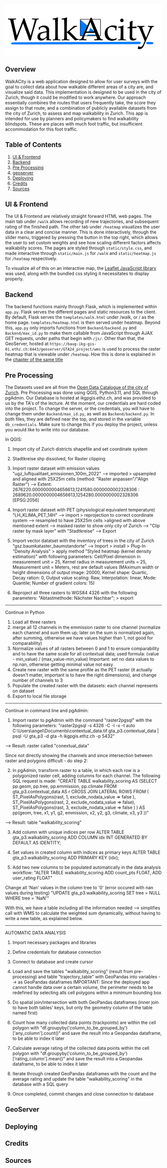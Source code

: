 ![alt text](static/Logo.png)

## Overview
WalkACity is a web application designed to allow for user surveys with the goal to collect data about how walkable different areas of a city are, and visualize said data. This implementation is designed to be used in the city of Zurich,
though it could be modified to work anywhere. Our approach essentially combines the routes that users frequently take, the score they assign to that route, and a combination of publicly available datasets from the city of Zurich, to
assess and map walkability in Zurich. This app is intended for use by planners and policymakers to find walkability blindspots. These are places with much foot traffic, but insufficient accommodation for this foot traffic.


## Table of Contents
1. [UI & Frontend](#ui-&-frontend)
2. [Backend](#backend)
3. [Pre Processing](#pre-processing)
4. [geoserver](#geoserver)
5. [Deploying](#deploying)
6. [Credits](#credits)
7. [Sources](#sources)

## UI & Frontend

The UI & Frontend are relatively straight forward HTML web pages. The main tab under `/walk` allows recording of new trajectories, and subsequent rating of the finished path. The other tab under `/heatmap` visualizes the user data in a
clear and concise manner. This is done interactively, through the slider menu, triggered by pressing the button in the top right, which allows the user to set custom weights and see how scaling different factors affects walkability
scores. The pages are styled through `static/style.css`, and made interactive through `static/main.js` for `/walk` and `static/heatmap.js` for `/heatmap` respectively. 

To visualize all of this on an interactive map, the [Leaflet JavaScript library](https://leafletjs.com/) was used, along with the bundled css styling it necessitates to display properly. 

## Backend

The backend functions mainly through Flask, which is implemented within `app.py`. Flask serves the different pages and static resources to the client. By default, Flask serves the `templates/walk.html` under /walk, or / as the home page.
`templates/heatmap.html` is then served under heatmap. Beyond this, `app.py` only imports functions from `Backend/backend.py` and `Backend/max_id.py` to make them callable from JavaScript through AJAX GET requests, under paths that begin 
with `/js/`. Other than that, the GeoServer, hosted at `https://baug-ikg-gis-01.ethz.ch:8443/geoserver/GTA24_project/wms` is used to process the raster heatmap that is viewable under `/heatmap`. How this is done is explained in the 
[chapter of the same title](#geoserver)

## Pre Processing
The Datasets used are all from the [Open Data Catalogue of the city of Zurich](https://data.stadt-zuerich.ch/). Pre Processing was done using QGIS, Python3.11, and SQL through pgAdmin.
Our Database is hosted at ikgpgis.ethz.ch, and was provided to us by the TA's of the lecture. At the moment, our credentials are hard coded into the project. To change the server, or the credentials, you will have to change them under
`Backend/max_id.py`, as well as `Backend/backend.py`. In both files, they are defined near the top, and stored in the variable `db_credentials`. Make sure to change this if you deploy the project, unless you would like to write into
our database. 


In QGIS:

1. Import city of Zurich districts shapefile and set coordinate system

2. Stadtkreise shp dissolved, for Raster clipping

3. Import raster dataset with emission values "ugz_luftqualitaet_emissionen_100m_2022"
--> imported > upsampled and aligned with 25X25m cells  (method: "Raster anpassen"/"Align Raster")
--> Extent: 2676220.0000000004656613,1241580.0000000002328306 : 2689620.0000000004656613,1254280.0000000002328306
[EPSG:2056]


4. Import raster dataset with PET (physiological equivalent temperature) "LH_KLIMA_PET_14H"
--> import > reprojection to correct coordinate system --> resampled to have 25X25m cells >aligned with above mentioned extent
--> masked raster to show only city of Zurich --> "Clip raster by mask layer" with "Stadtkreise" --> Export

5. Import vector datatset with the inventory of trees in the city of Zurich "gsz.baumkataster_baumstandorte"
--> Import > install > Plug-In "Density Analysis" > apply method "Styled heatmap (kernel density estimation)" with following parameters: Cell/Pixel dimension in measurement unit = 25, Kernel radius in measurement units = 25, Measurement unit = Meters, rest are default values (MAximum width or height dimensions of output image: 20000, Kernel shape: Quartic, Decay ration: 0, Output value scaling: Raw, Interpolation: linear, Mode: Quantile; Number of gradient colors: 15)


6. Reproject all three rasters to WGS84 4326 with the following parameters: "Abtastmethode: Nächster Nachbar"; > export

------------------------------
Continue in Python
1. Load all three rasters
2. merge all 12 channels in the emmission raster to one channel (normalize each channel and sum them up; later on the sum is normalized again, after summing, otherwise we have values higher than 1, not good for comparability)
3. Normalize values of all rasters between 0 and 1 to ensure comparability and to have the same scale for all contextual data; used formula: (value - min_value) / (max_value-min_value)
Important: set no data values to np.nan, otherwise getting minimal value not easy
4. Create new raster with the same profile as the PET raster (it actually doesn't matter, important is to have the right dimensions), and change number of channels to 3
5. Populate the created raster with the datasets: each channel represents on dataset
6. Export to local file storage

------------------------------
Continue in command line and pgAdmin:
1. Import raster to pgAdmin with the command "raster2pgsql" with the following parameters: 
"raster2pgsql -s 4326 -C -I -x -t auto C:\Users\angel\Documents\contextual_data.tif gta_p3.contextual_data |  psql -U gta_p3 -d gta -h ikgpgis.ethz.ch -p 5432"

--> Result: raster called "conextual_data" 

Since not directly showing the channels and since intersection between raster and polygons difficult - do step 2:

2. In pgAdmin, transform raster to a table, in which each row is a polygonized raster cell, adding columns for each channel. The following SQL request is made: 
"CREATE TABLE walkability_scoring AS (SELECT pp.geom, pp.tree, pp.emmission, pp.climate
  FROM gta_p3.contextual_data AS r
    CROSS JOIN LATERAL
    ROWS FROM (
      ST_PixelAsPolygons(rast, 1, exclude_nodata_value => false ),
      ST_PixelAsPolygons(rast, 2, exclude_nodata_value => false),
      ST_PixelAsPolygons(rast, 3, exclude_nodata_value => false )
      ) AS pp(geom, tree, x1, y1,
        g2, emmission, x2, y2,
        g3, climate, x3, y3 ))"

--> Result: table "walkability_scoring"

3. Add column with unique indices per row
ALTER TABLE gta_p3.walkability_scoring
ADD COLUMN idx INT GENERATED BY DEFAULT AS IDENTITY;

4. Set values in created column with indices as primary keys
ALTER TABLE gta_p3.walkability_scoring ADD PRIMARY KEY (idx);

5. Add two new columns to be populated automatically in the data analysis workflow:
"ALTER TABLE walkability_scoring
ADD count_pts FLOAT,
ADD user_rating FLOAT"

Change all 'Nan' values in the column tree to '0' (error occured with nan values during testing)
"UPDATE gta_p3.walkability_scoring
SET tree = NULL
WHERE tree = 'NaN'"

With this, we have a table including all the information needed --> simplifies call with WMS to calculate the weighted sum dynamically, without having to write a new table, as explained below.

______________________________________________________________
AUTOMATIC DATA ANALYSIS

1. Import necessary packages and libraries
2. Define credentials for database connection
3. Connect to database and create cursor
4. Load and save the tables "walkability_scoring" (result from pre-processing) and table "trajectory_table" with GeoPandas into variables --> as GeoPandas dataframes
IMPORTANT: Since the deployed app cannot handle data over a certain volume, the perimeter needs to be redefined by selecting alls cell polygons within a minimum bounding box

5. Do spatial join/intersection with both GeoPandas dataframes (inner join to have both tables' keys, but only the geometry column of the table named first)
6. Count how many collected data points (trackpoints) are within the cell polygon with "df.groupyby('column_to_be_grouped_by')['any_column'].count()" and save the result into a Geopandas dataframe, to be able to index it later

7. Calculate average rating of the collected data points within the cell polygon with "df.groupyby('column_to_be_grouped_by')['rating_column'].mean()" and save the result into a Geopandas dataframe, to be able to index it later

8. Iterate through created GeoPandas dataframes with the count and the average rating and update the table "walkability_scoring" in the database with a SQL query

9. Once completed, commit changes and close connection to database

## GeoServer

## Deploying

## Credits

## Sources
